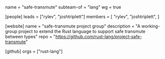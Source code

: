 name = "safe-transmute"
subteam-of = "lang"
wg = true

[people]
leads = ["rylev", "joshtriplett"]
members = [
    "rylev",
    "joshtriplett",
]

[website]
name = "safe-transmute project group"
description = "A working-group project to extend the Rust language to support safe transmute between types"
repo = "https://github.com/rust-lang/project-safe-transmute"

[github]
orgs = ["rust-lang"]
